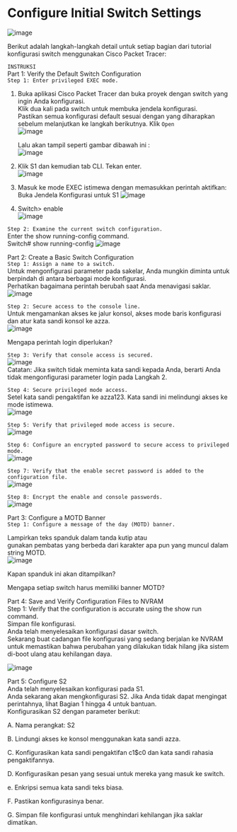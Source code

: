 # Configure Initial Switch Settings  

![image](https://github.com/Azzadlyh/PRAKTIKUM-JARINGAN-KOMPUTER/assets/126213404/667b508b-b9cc-47fb-937b-50658eceea48)  

Berikut adalah langkah-langkah detail untuk setiap bagian dari tutorial konfigurasi switch menggunakan Cisco Packet Tracer:  

`INSTRUKSI`     
Part 1: Verify the Default Switch Configuration  
`Step 1: Enter privileged EXEC mode.`  
1. Buka aplikasi Cisco Packet Tracer dan buka proyek dengan switch yang ingin Anda konfigurasi.  
    Klik dua kali pada switch untuk membuka jendela konfigurasi.  
    Pastikan semua konfigurasi default sesuai dengan yang diharapkan sebelum melanjutkan ke langkah berikutnya.
   Klik `Open`  
   ![image](https://github.com/Azzadlyh/PRAKTIKUM-JARINGAN-KOMPUTER/assets/126213404/8040da18-cb4f-4671-b5fc-3da4b1543090)

    Lalu akan tampil seperti gambar dibawah ini :  
   ![image](https://github.com/Azzadlyh/PRAKTIKUM-JARINGAN-KOMPUTER/assets/126213404/5ef82314-9a55-41fa-addf-3907f6c2a39a)

2. Klik S1 dan kemudian tab CLI. Tekan enter.  
   ![image](https://github.com/Azzadlyh/PRAKTIKUM-JARINGAN-KOMPUTER/assets/126213404/54db350c-4a42-42ca-a044-a7cc68eeb21d)

3. Masuk ke mode EXEC istimewa dengan memasukkan perintah aktifkan:  
   Buka Jendela Konfigurasi untuk S1
   ![image](https://github.com/Azzadlyh/PRAKTIKUM-JARINGAN-KOMPUTER/assets/126213404/58dce751-87ed-4838-92ab-1e72b4a1b89d)

4. Switch> enable  
   ![image](https://github.com/Azzadlyh/PRAKTIKUM-JARINGAN-KOMPUTER/assets/126213404/366f79fe-9285-4908-af97-60e9a3e39049)  

`Step 2: Examine the current switch configuration.`    
Enter the show running-config command.  
Switch# show running-config
![image](https://github.com/Azzadlyh/PRAKTIKUM-JARINGAN-KOMPUTER/assets/126213404/755e52f0-33f5-48e1-9d16-ef58bfdc52bb)  

Part 2: Create a Basic Switch Configuration  
`Step 1: Assign a name to a switch.`  
Untuk mengonfigurasi parameter pada sakelar, Anda mungkin diminta untuk berpindah di antara berbagai mode konfigurasi.  
Perhatikan bagaimana perintah berubah saat Anda menavigasi saklar.  
![image](https://github.com/Azzadlyh/PRAKTIKUM-JARINGAN-KOMPUTER/assets/126213404/1ac9deb4-1922-491b-be5f-1938d7b2af49)  

`Step 2: Secure access to the console line.`  
Untuk mengamankan akses ke jalur konsol, akses mode baris konfigurasi dan atur kata sandi konsol ke azza.  
![image](https://github.com/Azzadlyh/PRAKTIKUM-JARINGAN-KOMPUTER/assets/126213404/ff4da588-7db0-457c-b9ad-461d075f26b2)  

Mengapa perintah login diperlukan?  

`Step 3: Verify that console access is secured.`  
![image](https://github.com/Azzadlyh/PRAKTIKUM-JARINGAN-KOMPUTER/assets/126213404/071253f9-9248-4009-94e9-a38e9fc38afb)  
Catatan: Jika switch tidak meminta kata sandi kepada Anda, berarti Anda tidak mengonfigurasi parameter login pada Langkah 2.   

`Step 4: Secure privileged mode access.`  
Setel kata sandi pengaktifan ke azza123. Kata sandi ini melindungi akses ke mode istimewa.  
![image](https://github.com/Azzadlyh/PRAKTIKUM-JARINGAN-KOMPUTER/assets/126213404/242fb07b-7095-41e2-8c18-4932c10adca5)  

`Step 5: Verify that privileged mode access is secure.`  
![image](https://github.com/Azzadlyh/PRAKTIKUM-JARINGAN-KOMPUTER/assets/126213404/073fbca2-ae6a-4da1-89c8-83094368720e)  

`Step 6: Configure an encrypted password to secure access to privileged mode.`  
![image](https://github.com/Azzadlyh/PRAKTIKUM-JARINGAN-KOMPUTER/assets/126213404/567175dc-5ec9-42d5-a7b2-2e7f17a6ba40)  

`Step 7: Verify that the enable secret password is added to the configuration file.`  
![image](https://github.com/Azzadlyh/PRAKTIKUM-JARINGAN-KOMPUTER/assets/126213404/17c04794-482f-4ff0-bee4-c7318b920c82)  

`Step 8: Encrypt the enable and console passwords.`  
![image](https://github.com/Azzadlyh/PRAKTIKUM-JARINGAN-KOMPUTER/assets/126213404/a2e97a30-b28e-4a70-a9e2-cd82172ce8de)  

Part 3: Configure a MOTD Banner  
`Step 1: Configure a message of the day (MOTD) banner.`  

Lampirkan teks spanduk dalam tanda kutip atau   
gunakan pembatas yang berbeda dari karakter apa pun yang muncul dalam string MOTD.  
![image](https://github.com/Azzadlyh/PRAKTIKUM-JARINGAN-KOMPUTER/assets/126213404/d21c026c-03e6-4308-b508-155d0c4aae71)  

Kapan spanduk ini akan ditampilkan?  

Mengapa setiap switch harus memiliki banner MOTD?  

Part 4: Save and Verify Configuration Files to NVRAM  
Step 1: Verify that the configuration is accurate using the show run command.  
Simpan file konfigurasi.   
Anda telah menyelesaikan konfigurasi dasar switch.  
Sekarang buat cadangan file konfigurasi yang sedang berjalan ke NVRAM   
untuk memastikan bahwa perubahan yang dilakukan tidak hilang jika sistem di-boot ulang atau kehilangan daya.  

![image](https://github.com/Azzadlyh/PRAKTIKUM-JARINGAN-KOMPUTER/assets/126213404/d42e2c9f-ef00-4e24-9acb-e9480f3864f5)  

Part 5: Configure S2  
Anda telah menyelesaikan konfigurasi pada S1.  
Anda sekarang akan mengkonfigurasi S2. Jika Anda tidak dapat mengingat perintahnya, lihat Bagian 1 hingga 4 untuk bantuan.  
Konfigurasikan S2 dengan parameter berikut:

A. Nama perangkat: S2  

B. Lindungi akses ke konsol menggunakan kata sandi azza.  

C. Konfigurasikan kata sandi pengaktifan c1$c0 dan kata sandi rahasia pengaktifannya.  

D. Konfigurasikan pesan yang sesuai untuk mereka yang masuk ke switch.  

e. Enkripsi semua kata sandi teks biasa.  

F. Pastikan konfigurasinya benar.  

G. Simpan file konfigurasi untuk menghindari kehilangan jika saklar dimatikan.  









        




    
  



   

